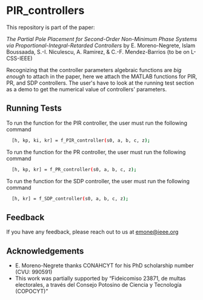 # PIR_controllers
This repository is part of the paper:

 *The Partial Pole Placement for Second-Order Non-Minimum Phase Systems via Proportional-Integral-Retarded Controllers* by E. Moreno-Negrete, Islam Boussaada, S.-I. Niculescu, A. Ramirez, & C.-F. Mendez-Barrios (to be on L-CSS-IEEE)
 
 Recognizing that the controller parameters algebraic functions are *big enough* to attach in the paper, here we attach the MATLAB functions for PIR, PR, and SDP controllers. The user's have to look at the running test section as a demo to get the numerical value of controllers' parameters.


## Running Tests

To run the function for the PIR controller, the user must run the following command

```bash
  [h, kp, ki, kr] = f_PIR_controller(s0, a, b, c, z);
```

To run the function for the PR controller, the user must run the following command

```bash
  [h, kp, kr] = f_PR_controller(s0, a, b, c, z);
```

To run the function for the SDP controller, the user must run the following command

```bash
  [h, kr] = f_SDP_controller(s0, a, b, c, z);
```



## Feedback

If you have any feedback, please reach out to us at emone@ieee.org


## Acknowledgements

 - E. Moreno-Negrete thanks CONAHCYT for his PhD scholarship number (CVU: 990591)
 - This work was partially supported by “Fideicomiso 23871, de multas electorales, a través del Consejo Potosino de Ciencia y Tecnología (COPOCYT)”



